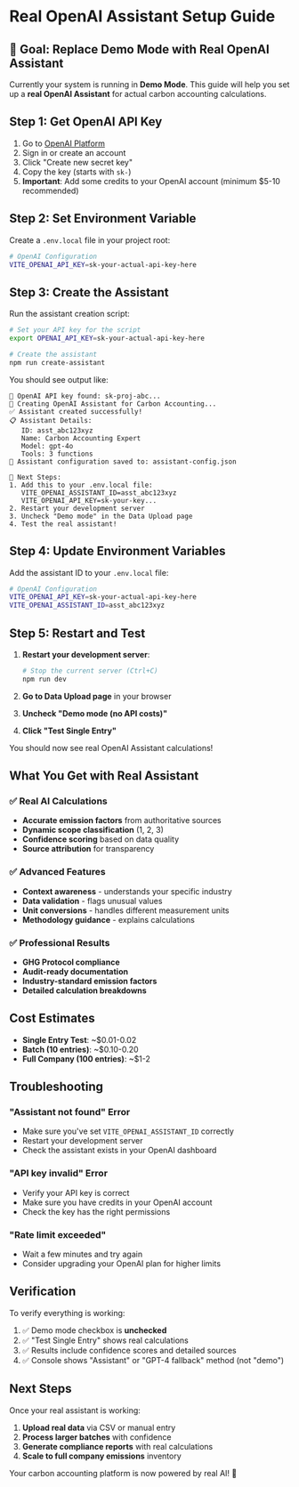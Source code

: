 # Real OpenAI Assistant Setup Guide

## 🎯 Goal: Replace Demo Mode with Real OpenAI Assistant

Currently your system is running in **Demo Mode**. This guide will help you set up a **real OpenAI Assistant** for actual carbon accounting calculations.

## Step 1: Get OpenAI API Key

1. Go to [OpenAI Platform](https://platform.openai.com/api-keys)
2. Sign in or create an account
3. Click "Create new secret key"
4. Copy the key (starts with `sk-`)
5. **Important**: Add some credits to your OpenAI account (minimum $5-10 recommended)

## Step 2: Set Environment Variable

Create a `.env.local` file in your project root:

```bash
# OpenAI Configuration
VITE_OPENAI_API_KEY=sk-your-actual-api-key-here
```

## Step 3: Create the Assistant

Run the assistant creation script:

```bash
# Set your API key for the script
export OPENAI_API_KEY=sk-your-actual-api-key-here

# Create the assistant
npm run create-assistant
```

You should see output like:
```
🔑 OpenAI API key found: sk-proj-abc...
🚀 Creating OpenAI Assistant for Carbon Accounting...
✅ Assistant created successfully!
📋 Assistant Details:
   ID: asst_abc123xyz
   Name: Carbon Accounting Expert
   Model: gpt-4o
   Tools: 3 functions
💾 Assistant configuration saved to: assistant-config.json

🔧 Next Steps:
1. Add this to your .env.local file:
   VITE_OPENAI_ASSISTANT_ID=asst_abc123xyz
   VITE_OPENAI_API_KEY=sk-your-key...
2. Restart your development server
3. Uncheck "Demo mode" in the Data Upload page
4. Test the real assistant!
```

## Step 4: Update Environment Variables

Add the assistant ID to your `.env.local` file:

```bash
# OpenAI Configuration
VITE_OPENAI_API_KEY=sk-your-actual-api-key-here
VITE_OPENAI_ASSISTANT_ID=asst_abc123xyz
```

## Step 5: Restart and Test

1. **Restart your development server**:
   ```bash
   # Stop the current server (Ctrl+C)
   npm run dev
   ```

2. **Go to Data Upload page** in your browser

3. **Uncheck "Demo mode (no API costs)"**

4. **Click "Test Single Entry"**

You should now see real OpenAI Assistant calculations!

## What You Get with Real Assistant

### ✅ Real AI Calculations
- **Accurate emission factors** from authoritative sources
- **Dynamic scope classification** (1, 2, 3)
- **Confidence scoring** based on data quality
- **Source attribution** for transparency

### ✅ Advanced Features
- **Context awareness** - understands your specific industry
- **Data validation** - flags unusual values
- **Unit conversions** - handles different measurement units
- **Methodology guidance** - explains calculations

### ✅ Professional Results
- **GHG Protocol compliance**
- **Audit-ready documentation**
- **Industry-standard emission factors**
- **Detailed calculation breakdowns**

## Cost Estimates

- **Single Entry Test**: ~$0.01-0.02
- **Batch (10 entries)**: ~$0.10-0.20
- **Full Company (100 entries)**: ~$1-2

## Troubleshooting

### "Assistant not found" Error
- Make sure you've set `VITE_OPENAI_ASSISTANT_ID` correctly
- Restart your development server
- Check the assistant exists in your OpenAI dashboard

### "API key invalid" Error
- Verify your API key is correct
- Make sure you have credits in your OpenAI account
- Check the key has the right permissions

### "Rate limit exceeded"
- Wait a few minutes and try again
- Consider upgrading your OpenAI plan for higher limits

## Verification

To verify everything is working:

1. ✅ Demo mode checkbox is **unchecked**
2. ✅ "Test Single Entry" shows real calculations
3. ✅ Results include confidence scores and detailed sources
4. ✅ Console shows "Assistant" or "GPT-4 fallback" method (not "demo")

## Next Steps

Once your real assistant is working:

1. **Upload real data** via CSV or manual entry
2. **Process larger batches** with confidence
3. **Generate compliance reports** with real calculations
4. **Scale to full company emissions** inventory

Your carbon accounting platform is now powered by real AI! 🚀 